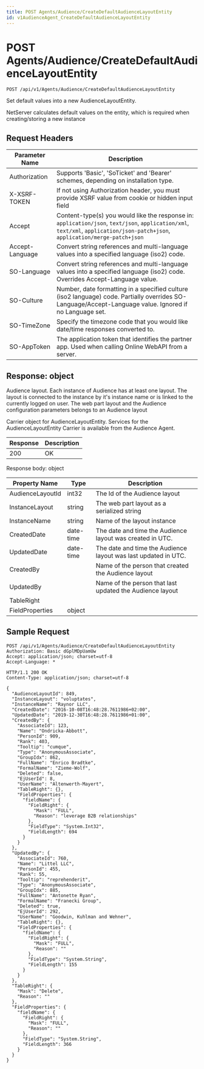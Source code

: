 ```yaml
---
title: POST Agents/Audience/CreateDefaultAudienceLayoutEntity
id: v1AudienceAgent_CreateDefaultAudienceLayoutEntity
---
```


# POST Agents/Audience/CreateDefaultAudienceLayoutEntity

```http
POST /api/v1/Agents/Audience/CreateDefaultAudienceLayoutEntity
```

Set default values into a new AudienceLayoutEntity.

NetServer calculates default values on the entity, which is required when creating/storing a new instance






## Request Headers

| Parameter Name | Description |
|----------------|-------------|
| Authorization  | Supports 'Basic', 'SoTicket' and 'Bearer' schemes, depending on installation type. |
| X-XSRF-TOKEN   | If not using Authorization header, you must provide XSRF value from cookie or hidden input field |
| Accept         | Content-type(s) you would like the response in: `application/json`, `text/json`, `application/xml`, `text/xml`, `application/json-patch+json`, `application/merge-patch+json` |
| Accept-Language | Convert string references and multi-language values into a specified language (iso2) code. |
| SO-Language | Convert string references and multi-language values into a specified language (iso2) code. Overrides Accept-Language value. |
| SO-Culture | Number, date formatting in a specified culture (iso2 language) code. Partially overrides SO-Language/Accept-Language value. Ignored if no Language set. |
| SO-TimeZone | Specify the timezone code that you would like date/time responses converted to. |
| SO-AppToken | The application token that identifies the partner app. Used when calling Online WebAPI from a server. |


## Response: object

Audience layout. Each instance of Audience has at least one layout. The layout is connected to the instance by it's instance name or is linked to the currently logged on user. The web part layout and the Audience configuration parameters belongs to an Audience layout



Carrier object for AudienceLayoutEntity.
Services for the AudienceLayoutEntity Carrier is available from the <see cref="T:SuperOffice.CRM.Services.IAudienceAgent">Audience Agent</see>.

| Response | Description |
|----------------|-------------|
| 200 | OK |

Response body: object

| Property Name | Type |  Description |
|----------------|------|--------------|
| AudienceLayoutId | int32 | The Id of the Audience layout |
| InstanceLayout | string | The web part layout as a serialized string |
| InstanceName | string | Name of the layout instance |
| CreatedDate | date-time | The date and time the Audience layout was created  in UTC. |
| UpdatedDate | date-time | The date and time the Audience layout was last updated  in UTC. |
| CreatedBy |  | Name of the person that created the Audience layout |
| UpdatedBy |  | Name of the person that last updated the Audience layout |
| TableRight |  |  |
| FieldProperties | object |  |

## Sample Request

```http!
POST /api/v1/Agents/Audience/CreateDefaultAudienceLayoutEntity
Authorization: Basic dGplMDpUamUw
Accept: application/json; charset=utf-8
Accept-Language: *
```

```http_
HTTP/1.1 200 OK
Content-Type: application/json; charset=utf-8

{
  "AudienceLayoutId": 849,
  "InstanceLayout": "voluptates",
  "InstanceName": "Raynor LLC",
  "CreatedDate": "2016-10-08T16:48:28.7611986+02:00",
  "UpdatedDate": "2019-12-30T16:48:28.7611986+01:00",
  "CreatedBy": {
    "AssociateId": 123,
    "Name": "Ondricka-Abbott",
    "PersonId": 909,
    "Rank": 403,
    "Tooltip": "cumque",
    "Type": "AnonymousAssociate",
    "GroupIdx": 862,
    "FullName": "Enrico Bradtke",
    "FormalName": "Zieme-Wolf",
    "Deleted": false,
    "EjUserId": 8,
    "UserName": "Altenwerth-Mayert",
    "TableRight": {},
    "FieldProperties": {
      "fieldName": {
        "FieldRight": {
          "Mask": "FULL",
          "Reason": "leverage B2B relationships"
        },
        "FieldType": "System.Int32",
        "FieldLength": 694
      }
    }
  },
  "UpdatedBy": {
    "AssociateId": 760,
    "Name": "Littel LLC",
    "PersonId": 455,
    "Rank": 55,
    "Tooltip": "reprehenderit",
    "Type": "AnonymousAssociate",
    "GroupIdx": 885,
    "FullName": "Antonette Ryan",
    "FormalName": "Franecki Group",
    "Deleted": true,
    "EjUserId": 292,
    "UserName": "Goodwin, Kuhlman and Wehner",
    "TableRight": {},
    "FieldProperties": {
      "fieldName": {
        "FieldRight": {
          "Mask": "FULL",
          "Reason": ""
        },
        "FieldType": "System.String",
        "FieldLength": 155
      }
    }
  },
  "TableRight": {
    "Mask": "Delete",
    "Reason": ""
  },
  "FieldProperties": {
    "fieldName": {
      "FieldRight": {
        "Mask": "FULL",
        "Reason": ""
      },
      "FieldType": "System.String",
      "FieldLength": 366
    }
  }
}
```